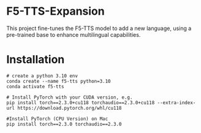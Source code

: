 # F5-TTS-Expansion
This project fine-tunes the F5-TTS model to add a new language, using a pre-trained base to enhance multilingual capabilities.

# Installation
```
# create a python 3.10 env
conda create --name f5-tts python=3.10
conda activate f5-tts

# Install PyTorch with your CUDA version, e.g.
pip install torch==2.3.0+cu118 torchaudio==2.3.0+cu118 --extra-index-url https://download.pytorch.org/whl/cu118

#Install PyTorch (CPU Version) on Mac
pip install torch==2.3.0 torchaudio==2.3.0


